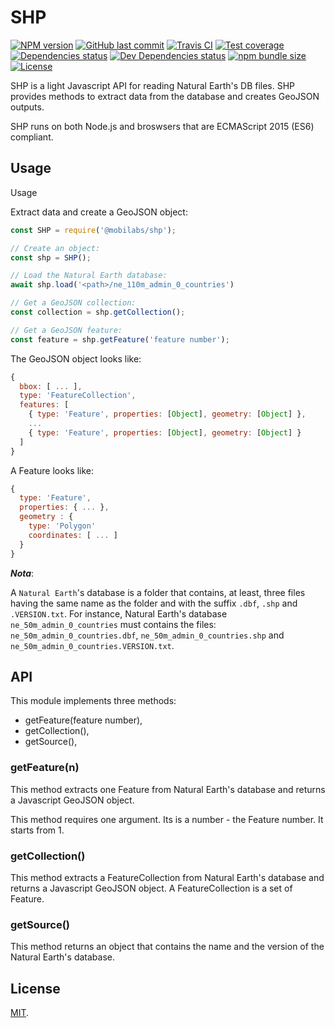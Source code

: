 # SHP

[![NPM version][npm-image]][npm-url]
[![GitHub last commit][commit-image]][commit-url]
[![Travis CI][travis-image]][travis-url]
[![Test coverage][coveralls-image]][coveralls-url]
[![Dependencies status][dependencies-image]][dependencies-url]
[![Dev Dependencies status][devdependencies-image]][devdependencies-url]
[![npm bundle size][npm-bundle-size-image]][npm-bundle-size-url]
[![License][license-image]](LICENSE.md)


SHP is a light Javascript API for reading Natural Earth's DB files. SHP provides methods to extract data from the database and creates GeoJSON outputs.

SHP runs on both Node.js and broswsers that are ECMAScript 2015 (ES6) compliant.


## Usage

Usage

Extract data and create a GeoJSON object:

```javascript
const SHP = require('@mobilabs/shp');

// Create an object:
const shp = SHP();

// Load the Natural Earth database:
await shp.load('<path>/ne_110m_admin_0_countries')

// Get a GeoJSON collection:
const collection = shp.getCollection();

// Get a GeoJSON feature:
const feature = shp.getFeature('feature number');
```

The GeoJSON object looks like:

```javascript
{
  bbox: [ ... ],
  type: 'FeatureCollection',
  features: [
    { type: 'Feature', properties: [Object], geometry: [Object] },
    ...
    { type: 'Feature', properties: [Object], geometry: [Object] }
  ]
}
```

A Feature looks like:

```javascript
{
  type: 'Feature',
  properties: { ... },
  geometry : {
    type: 'Polygon'
    coordinates: [ ... ]
  }
}
```

***Nota***:

A `Natural Earth`'s database is a folder that contains, at least, three files having the same name as the folder and with the suffix `.dbf`, `.shp` and `.VERSION.txt`. For instance, Natural Earth's database `ne_50m_admin_0_countries` must contains the files: `ne_50m_admin_0_countries.dbf`, `ne_50m_admin_0_countries.shp` and `ne_50m_admin_0_countries.VERSION.txt`.


## API

This module implements three methods:

  * getFeature(feature number),
  * getCollection(),
  * getSource(),


### getFeature(n)

This method extracts one Feature from Natural Earth's database and returns a Javascript GeoJSON object.

This method requires one argument. Its is a number - the Feature number. It starts from 1.


### getCollection()

This method extracts a FeatureCollection from Natural Earth's database and returns a Javascript GeoJSON object. A FeatureCollection is a set of Feature.


### getSource()

This method returns an object that contains the name and the version of the Natural Earth's database.


## License

[MIT](LICENSE.md).

<!--- URls -->

[npm-image]: https://img.shields.io/npm/v/@mobilabs/shp.svg?style=flat-square
[release-image]: https://img.shields.io/github/release/jclo/shp.svg?include_prereleases&style=flat-square
[commit-image]: https://img.shields.io/github/last-commit/jclo/shp.svg?style=flat-square
[travis-image]: https://img.shields.io/travis/jclo/shp.svg?style=flat-square
[coveralls-image]: https://img.shields.io/coveralls/jclo/shp/master.svg?style=flat-square
[dependencies-image]: https://david-dm.org/jclo/shp/status.svg?theme=shields.io
[devdependencies-image]: https://david-dm.org/jclo/shp/dev-status.svg?theme=shields.io
[npm-bundle-size-image]: https://img.shields.io/bundlephobia/minzip/@mobilabs/shp.svg?style=flat-square
[license-image]: https://img.shields.io/npm/l/@mobilabs/shp.svg?style=flat-square

[npm-url]: https://www.npmjs.com/package/@mobilabs/shp
[release-url]: https://github.com/jclo/shp/tags
[commit-url]: https://github.com/jclo/shp/commits/master
[travis-url]: https://travis-ci.org/jclo/shp
[coveralls-url]: https://coveralls.io/github/jclo/shp?branch=master
[dependencies-url]: https://david-dm.org/jclo/shp
[devdependencies-url]: https://david-dm.org/jclo/shp?type=dev
[license-url]: http://opensource.org/licenses/MIT
[npm-bundle-size-url]: https://img.shields.io/bundlephobia/minzip/@mobilabs/shp

